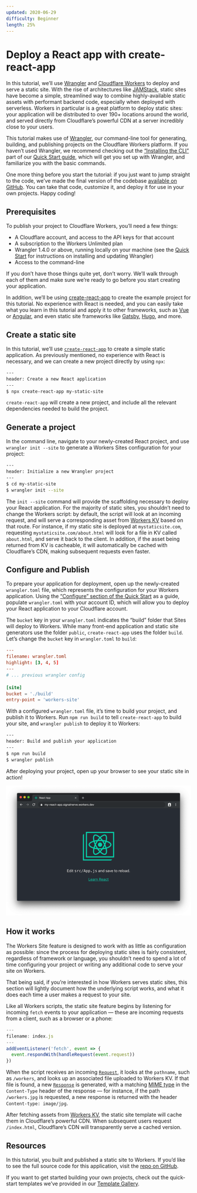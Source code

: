 ```yaml
---
updated: 2020-06-29
difficulty: Beginner
length: 25%
---
```


# Deploy a React app with create-react-app

In this tutorial, we’ll use [Wrangler](https://github.com/cloudflare/wrangler) and [Cloudflare Workers](https://workers.cloudflare.com) to deploy and serve a static site. With the rise of architectures like [JAMStack](https://jamstack.org/), static sites have become a simple, streamlined way to combine highly-available static assets with performant backend code, especially when deployed with serverless. Workers in particular is a great platform to deploy static sites: your application will be distributed to over 190+ locations around the world, and served directly from Cloudflare’s powerful CDN at a server incredibly close to your users.

<YouTube id="6YC3MgVwCGA"/>

This tutorial makes use of [Wrangler](https://github.com/cloudflare/wrangler), our command-line tool for generating, building, and publishing projects on the Cloudflare Workers platform. If you haven’t used Wrangler, we recommend checking out the [“Installing the CLI”](/quickstart/#installing-the-cli) part of our [Quick Start guide](/quickstart), which will get you set up with Wrangler, and familiarize you with the basic commands.

One more thing before you start the tutorial: if you just want to jump straight to the code, we’ve made the final version of the codebase [available on GitHub](https://github.com/signalnerve/react-workers-template). You can take that code, customize it, and deploy it for use in your own projects. Happy coding!

## Prerequisites

To publish your project to Cloudflare Workers, you’ll need a few things:

- A Cloudflare account, and access to the API keys for that account
- A subscription to the Workers Unlimited plan
- Wrangler 1.4.0 or above, running locally on your machine (see the [Quick Start](https://developers.cloudflare.com/workers/quickstart/#installing-the-cli) for instructions on installing and updating Wrangler)
- Access to the command-line

If you don’t have those things quite yet, don’t worry. We’ll walk through each of them and make sure we’re ready to go before you start creating your application.

In addition, we’ll be using [create-react-app](https://github.com/facebook/create-react-app) to create the example project for this tutorial. No experience with React is needed, and you can easily take what you learn in this tutorial and apply it to other frameworks, such as [Vue](https://vuejs.org/) or [Angular](https://angular.io), and even static site frameworks like [Gatsby](https://gatsbyjs.org), [Hugo](https://gohugo.io), and more.

## Create a static site

In this tutorial, we’ll use [`create-react-app`](https://github.com/facebook/react) to create a simple static application. As previously mentioned, no experience with React is necessary, and we can create a new project directly by using `npx`:

```sh
---
header: Create a new React application
---
$ npx create-react-app my-static-site
```

`create-react-app` will create a new project, and include all the relevant dependencies needed to build the project.

## Generate a project

In the command line, navigate to your newly-created React project, and use `wrangler init --site` to generate a Workers Sites configuration for your project:

```sh
---
header: Initialize a new Wrangler project
---
$ cd my-static-site
$ wrangler init --site
```

The `init --site` command will provide the scaffolding necessary to deploy your React application. For the majority of static sites, you shouldn’t need to change the Workers script: by default, the script will look at an incoming request, and will serve a corresponding asset from [Workers KV](https://www.cloudflare.com/products/workers-kv/) based on that route. For instance, if my static site is deployed at `mystaticsite.com`, requesting `mystaticsite.com/about.html` will look for a file in KV called `about.html`, and serve it back to the client. In addition, if the asset being returned from KV is cacheable, it will automatically be cached with Cloudflare’s CDN, making subsequent requests even faster.

## Configure and Publish

To prepare your application for deployment, open up the newly-created `wrangler.toml` file, which represents the configuration for your Workers application. Using the [“Configure” section of the Quick Start](https://developers.cloudflare.com/workers/quickstart/#configure) as a guide, populate `wrangler.toml` with your account ID, which will allow you to deploy your React application to your Cloudflare account.

The `bucket` key in your `wrangler.toml` indicates the “build” folder that Sites will deploy to Workers. While many front-end application and static site generators use the folder `public`, `create-react-app` uses the folder `build`. Let’s change the `bucket` key in `wrangler.toml` to `build`:

```toml
---
filename: wrangler.toml
highlight: [3, 4, 5]
---
# ... previous wrangler config

[site]
bucket = './build'
entry-point = 'workers-site'
```

With a configured `wrangler.toml` file, it’s time to build your project, and publish it to Workers. Run `npm run build` to tell `create-react-app` to build your site, and `wrangler publish` to deploy it to Workers:

```sh
---
header: Build and publish your application
---
$ npm run build
$ wrangler publish
```

After deploying your project, open up your browser to see your static site in action!

![Result](./media/demo.png)

## How it works

The Workers Site feature is designed to work with as little as configuration as possible: since the process for deploying static sites is fairly consistent, regardless of framework or language, you shouldn’t need to spend a lot of time configuring your project or writing any additional code to serve your site on Workers.

That being said, if you’re interested in how Workers serves static sites, this section will lightly document how the underlying script works, and what it does each time a user makes a request to your site.

Like all Workers scripts, the static site feature begins by listening for incoming `fetch` events to your application — these are incoming requests from a client, such as a browser or a phone:

```js
---
filename: index.js
---
addEventListener('fetch', event => {
  event.respondWith(handleRequest(event.request))
})
```

When the script receives an incoming [`Request`](https://developer.mozilla.org/en-US/docs/Web/API/Request), it looks at the `pathname`, such as `/workers`, and looks up an associated file uploaded to Workers KV. If that file is found, a new [`Response`](https://developer.mozilla.org/en-US/docs/Web/API/Response) is generated, with a matching [MIME type](https://developer.mozilla.org/en-US/docs/Web/HTTP/Basics_of_HTTP/MIME_types) in the `Content-Type` header of the response — for instance, if the path `/workers.jpg` is requested, a new response is returned with the header `Content-type: image/jpg`.

After fetching assets from [Workers KV](https://developers.cloudflare.com/workers/reference/storage), the static site template will cache them in Cloudflare’s powerful CDN. When subsequent users request `/index.html`, Cloudflare’s CDN will transparently serve a cached version.

## Resources

In this tutorial, you built and published a static site to Workers. If you’d like to see the full source code for this application, visit the [repo on GitHub](https://github.com/signalnerve/react-workers-template).

If you want to get started building your own projects, check out the quick-start templates we’ve provided in our [Template Gallery](/templates).
